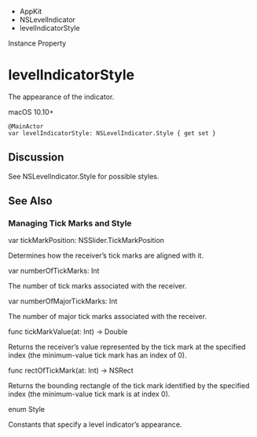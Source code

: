 

- AppKit
- NSLevelIndicator
-  levelIndicatorStyle 

Instance Property

# levelIndicatorStyle

The appearance of the indicator.

macOS 10.10+

``` source
@MainActor
var levelIndicatorStyle: NSLevelIndicator.Style { get set }
```

## Discussion

See NSLevelIndicator.Style for possible styles.

## See Also

### Managing Tick Marks and Style

var tickMarkPosition: NSSlider.TickMarkPosition

Determines how the receiver’s tick marks are aligned with it.

var numberOfTickMarks: Int

The number of tick marks associated with the receiver.

var numberOfMajorTickMarks: Int

The number of major tick marks associated with the receiver.

func tickMarkValue(at: Int) -> Double

Returns the receiver’s value represented by the tick mark at the specified index (the minimum-value tick mark has an index of 0).

func rectOfTickMark(at: Int) -> NSRect

Returns the bounding rectangle of the tick mark identified by the specified index (the minimum-value tick mark is at index 0).

enum Style

Constants that specify a level indicator’s appearance.

